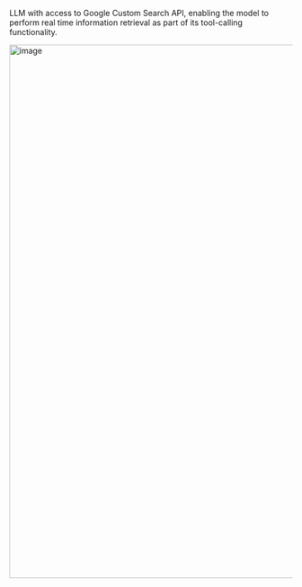 LLM with access to Google Custom Search API, enabling the model to perform real time information retrieval as part of its tool-calling functionality.

<img width="1577" height="948" alt="image" src="https://github.com/user-attachments/assets/8bbb4c0d-ba99-4570-b377-ed51e53fef7b" />

